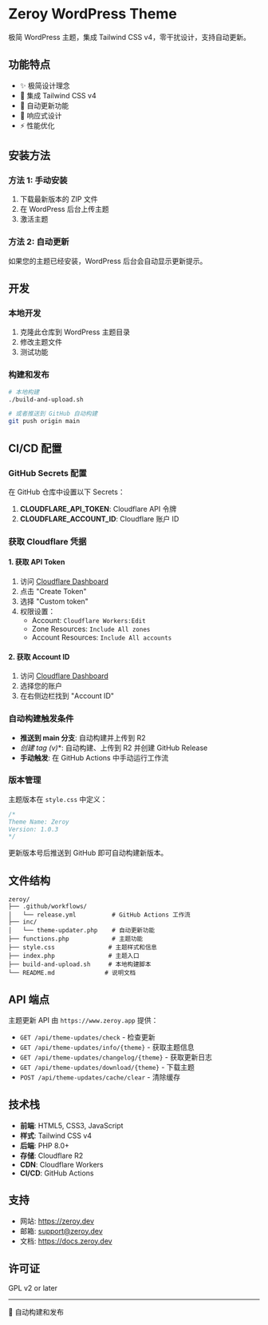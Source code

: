 # Zeroy WordPress Theme

极简 WordPress 主题，集成 Tailwind CSS v4，零干扰设计，支持自动更新。

## 功能特点

- ✨ 极简设计理念
- 🎨 集成 Tailwind CSS v4
- 🔄 自动更新功能
- 📱 响应式设计
- ⚡ 性能优化

## 安装方法

### 方法 1: 手动安装
1. 下载最新版本的 ZIP 文件
2. 在 WordPress 后台上传主题
3. 激活主题

### 方法 2: 自动更新
如果您的主题已经安装，WordPress 后台会自动显示更新提示。

## 开发

### 本地开发
1. 克隆此仓库到 WordPress 主题目录
2. 修改主题文件
3. 测试功能

### 构建和发布
```bash
# 本地构建
./build-and-upload.sh

# 或者推送到 GitHub 自动构建
git push origin main
```

## CI/CD 配置

### GitHub Secrets 配置
在 GitHub 仓库中设置以下 Secrets：

1. **CLOUDFLARE_API_TOKEN**: Cloudflare API 令牌
2. **CLOUDFLARE_ACCOUNT_ID**: Cloudflare 账户 ID

### 获取 Cloudflare 凭据

#### 1. 获取 API Token
1. 访问 [Cloudflare Dashboard](https://dash.cloudflare.com/profile/api-tokens)
2. 点击 "Create Token"
3. 选择 "Custom token"
4. 权限设置：
   - Account: `Cloudflare Workers:Edit`
   - Zone Resources: `Include All zones`
   - Account Resources: `Include All accounts`

#### 2. 获取 Account ID
1. 访问 [Cloudflare Dashboard](https://dash.cloudflare.com)
2. 选择您的账户
3. 在右侧边栏找到 "Account ID"

### 自动构建触发条件

- **推送到 main 分支**: 自动构建并上传到 R2
- **创建 tag (v*)**: 自动构建、上传到 R2 并创建 GitHub Release
- **手动触发**: 在 GitHub Actions 中手动运行工作流

### 版本管理
主题版本在 `style.css` 中定义：
```css
/*
Theme Name: Zeroy
Version: 1.0.3
*/
```

更新版本号后推送到 GitHub 即可自动构建新版本。

## 文件结构

```
zeroy/
├── .github/workflows/
│   └── release.yml          # GitHub Actions 工作流
├── inc/
│   └── theme-updater.php    # 自动更新功能
├── functions.php            # 主题功能
├── style.css               # 主题样式和信息
├── index.php               # 主题入口
├── build-and-upload.sh     # 本地构建脚本
└── README.md              # 说明文档
```

## API 端点

主题更新 API 由 `https://www.zeroy.app` 提供：

- `GET /api/theme-updates/check` - 检查更新
- `GET /api/theme-updates/info/{theme}` - 获取主题信息
- `GET /api/theme-updates/changelog/{theme}` - 获取更新日志
- `GET /api/theme-updates/download/{theme}` - 下载主题
- `POST /api/theme-updates/cache/clear` - 清除缓存

## 技术栈

- **前端**: HTML5, CSS3, JavaScript
- **样式**: Tailwind CSS v4
- **后端**: PHP 8.0+
- **存储**: Cloudflare R2
- **CDN**: Cloudflare Workers
- **CI/CD**: GitHub Actions

## 支持

- 网站: https://zeroy.dev
- 邮箱: support@zeroy.dev
- 文档: https://docs.zeroy.dev

## 许可证

GPL v2 or later

---

🚀 自动构建和发布